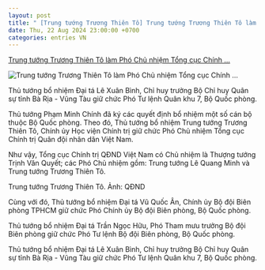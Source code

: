 ```yaml
---
layout: post
title: " [Trung tướng Trương Thiên Tô] Trung tướng Trương Thiên Tô làm Phó Chủ nhiệm Tổng cục Chính ..."
date: Thu, 22 Aug 2024 23:00:00 +0700
categories: entries VN
---
```

[Trung tướng Trương Thiên Tô làm Phó Chủ nhiệm Tổng cục Chính ...](https://vietnamnet.vn/trung-tuong-truong-thien-to-lam-pho-chu-nhiem-tong-cuc-chinh-tri-qdnd-viet-nam-2314633.html)

![Trung tướng Trương Thiên Tô làm Phó Chủ nhiệm Tổng cục Chính ...](https://static-images.vnncdn.net/vps_images_publish/000001/000003/2024/8/22/trung-tuong-truong-thien-to-lam-pho-chu-nhiem-tong-cuc-chinh-tri-qdnd-viet-nam-2641.jpg?width=0&s=9bk0lce6OANFpQUC7BXMQQ)

Thủ tướng bổ nhiệm Đại tá Lê Xuân Bình, Chỉ huy trưởng Bộ Chỉ huy Quân sự tỉnh Bà Rịa - Vũng Tàu giữ chức Phó Tư lệnh Quân khu 7, Bộ Quốc phòng.

Thủ tướng Phạm Minh Chính đã ký các quyết định bổ nhiệm một số cán bộ thuộc Bộ Quốc phòng. Theo đó, Thủ tướng bổ nhiệm Trung tướng Trương Thiên Tô, Chính ủy Học viện Chính trị giữ chức Phó Chủ nhiệm Tổng cục Chính trị Quân đội nhân dân Việt Nam.

Như vậy, Tổng cục Chính trị QĐND Việt Nam có Chủ nhiệm là Thượng tướng Trịnh Văn Quyết; các Phó Chủ nhiệm gồm: Trung tướng Lê Quang Minh và Trung tướng Trương Thiên Tô.

Trung tướng Trương Thiên Tô. Ảnh: QĐND

Cùng với đó, Thủ tướng bổ nhiệm Đại tá Vũ Quốc Ân, Chính ủy Bộ đội Biên phòng TPHCM giữ chức Phó Chính ủy Bộ đội Biên phòng, Bộ Quốc phòng.

Thủ tướng bổ nhiệm Đại tá Trần Ngọc Hữu, Phó Tham mưu trưởng Bộ đội Biên phòng giữ chức Phó Tư lệnh Bộ đội Biên phòng, Bộ Quốc phòng.

Thủ tướng bổ nhiệm Đại tá Lê Xuân Bình, Chỉ huy trưởng Bộ Chỉ huy Quân sự tỉnh Bà Rịa - Vũng Tàu giữ chức Phó Tư lệnh Quân khu 7, Bộ Quốc phòng.


